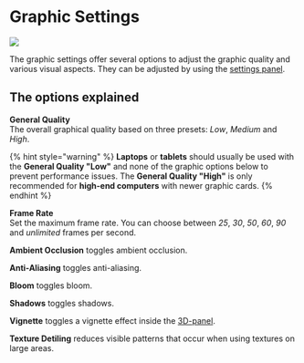 # Graphic Settings

![](../../../.gitbook/assets/iVP\_settings\_graphic\_settings.jpg)

The graphic settings offer several options to adjust the graphic quality and various visual aspects. They can be adjusted by using the [settings panel](../user-interface/settings-panel.md).

## The options explained

**General Quality**   
The overall graphical quality based on three presets: _Low_, _Medium_ and _High_.

{% hint style="warning" %}
**Laptops** or **tablets** should usually be used with the **General Quality "Low"** and none of the graphic options below to prevent performance issues. The **General Quality "High"** is only recommended for **high-end computers** with newer graphic cards.
{% endhint %}

**Frame Rate**   
Set the maximum frame rate. You can choose between _25_, _30_, _50_, _60_, _90_ and _unlimited_ frames per second.

__Ambient Occlusion__ toggles ambient occlusion.

__Anti-Aliasing__ toggles anti-aliasing.

__Bloom__ toggles bloom.

__Shadows__ toggles shadows.

__Vignette__ toggles a vignette effect inside the [3D-panel](../user-interface/the-3d-panel.md).

__Texture Detiling__ reduces visible patterns that occur when using textures on large areas.